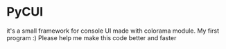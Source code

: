 # PyCUI

it's a small framework for console UI made with colorama module. My first program :)
Please help me make this code better and faster
